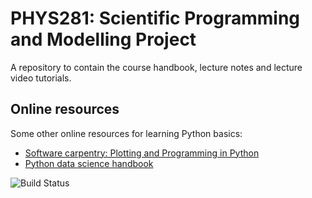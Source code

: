 # PHYS281: Scientific Programming and Modelling Project

A repository to contain the course handbook, lecture notes and lecture video tutorials.

## Online resources

Some other online resources for learning Python basics:

 * [Software carpentry: Plotting and Programming in Python](https://swcarpentry.github.io/python-novice-gapminder/)
 * [Python data science handbook](https://jakevdp.github.io/PythonDataScienceHandbook/)

![Build Status](https://github.com/ndd21/PHYS281/actions/workflows/site.yml/badge.svg)
